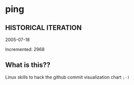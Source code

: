 # ping

## HISTORICAL ITERATION
2005-07-18

Incremented: 2968

## What is this?? 
Linux skills to hack the github commit visualization chart `;-)`
